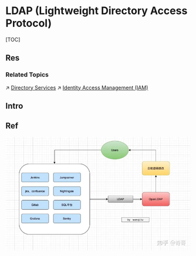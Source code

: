 # LDAP (Lightweight Directory Access Protocol)

[TOC]



## Res
### Related Topics
↗ [Directory Services](../../../../../🍕%20Database%20System/Directory%20Services/Directory%20Services.md)
↗ [Identity Access Management (IAM)](../../../../../../CyberSecurity/🏰%20Cybersecurity%20Basics%20&%20InfoSec/Access%20Control/Identity%20Access%20Management%20(IAM)/Identity%20Access%20Management%20(IAM).md)



## Intro


## Ref
[可能是最详细的LDAP讲解]: https://blog.csdn.net/zou8944/article/details/122287398
[LDAP概念和原理介绍]: https://www.cnblogs.com/wilburxu/p/9174353.html
[什么情况适合使用LDAP? - 奇哥的回答 - 知乎]: https://www.zhihu.com/question/21594237/answer/2272036521
![](../../../../../../../Assets/Pics/Pasted%20image%2020230323111341.png)

[LDAP 协议入门（轻量目录访问协议） - Authing 身份云的文章 - 知乎]: https://zhuanlan.zhihu.com/p/147768058

[OpenLDAP introduction]: https://ubuntu.com/server/docs/service-ldap-introduction
